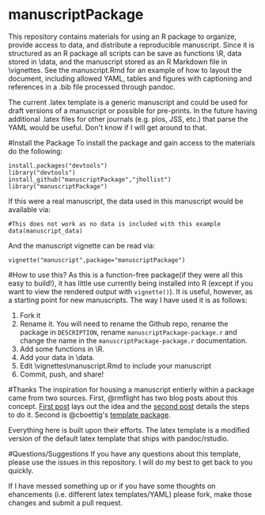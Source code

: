 manuscriptPackage
====================

This repository contains materials for using an R package to organize, provide access to data, and distribute a reproducible manuscript. Since it is structured as an R package all scripts can be save as functions \R, data stored in \data, and the manuscript stored as an R Markdown file in \vignettes.  See the manuscript.Rmd for an example of how to layout the document, including allowed YAML, tables and figures with captioning and references in a .bib file processed through pandoc.

The current .latex template is a generic manuscript and could be used for draft versions of a manuscript or possible for pre-prints.  In the future having additional .latex files for other journals (e.g. plos, JSS, etc.) that parse the YAML would be useful.  Don't know if I will get around to that.

#Install the Package
To install the package and gain access to the materials do the following:
```
install.packages("devtools")
library("devtools")
install_github("manuscriptPackage","jhollist")
library("manuscriptPackage")
```
If this were a real manuscript, the data used in this manuscript would be available via:
```
#This does not work as no data is included with this example
data(manuscript_data)
```
And the manuscript vignette can be read via:
```
vignette("manuscript",package="manuscriptPackage")
```

#How to use this?
As this is a function-free package(if they were all this easy to build!), it has little use currently being installed into R (except if you want to view the rendered output with `vignette()`).  It is useful, however, as a starting point for new manuscripts.  The way I have used it is as follows:

1. Fork it
2. Rename it.  You will need to rename the Github repo, rename the package in `DESCRIPTION`, rename `manuscriptPackage-package.r` and change the name in the `manuscriptPackage-package.r` documentation.
3. Add some functions in \R.
4. Add your data in \data.
5. Edit \vignettes\manuscript.Rmd to include your manuscript
6. Commit, push, and share!

#Thanks
The inspiration for housing a  manuscript entierly within a package came from two sources.  First, @rmflight has two blog posts about this concept.  [First post](http://rmflight.github.io/posts/2014/07/analyses_as_packages.html) lays out the idea and the [second post](http://rmflight.github.io/posts/2014/07/vignetteAnalysis.html) details the steps to do it. Second is @cboettig's [template package](https://github.com/cboettig/template).  

Everything here is built upon their efforts.  The latex template is a modified version of the default latex template that ships with pandoc/rstudio.

#Questions/Suggestions
If you have any questions about this template, please use the issues in this repository.  I will do my best to get back to you quickly.

If I have messed something up or if you have some thoughts on ehancements (i.e. different latex templates/YAML) please fork, make those changes and submit a pull request.